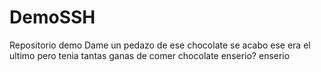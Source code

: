 # DemoSSH
Repositorio demo
Dame un pedazo de ese chocolate
se acabo ese era el ultimo
pero tenia tantas ganas de comer chocolate
enserio?
enserio